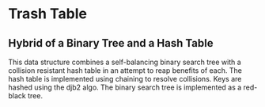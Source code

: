 # Trash Table
## Hybrid of a Binary Tree and a Hash Table

This data structure combines a self-balancing binary search tree with a collision resistant hash table in an attempt to reap benefits of each.
The hash table is implemented using chaining to resolve collisions. Keys are hashed using the djb2 algo.
The binary search tree is implemented as a red-black tree.
